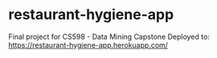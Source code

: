 # restaurant-hygiene-app
Final project for CS598 - Data Mining Capstone
Deployed to: https://restaurant-hygiene-app.herokuapp.com/
